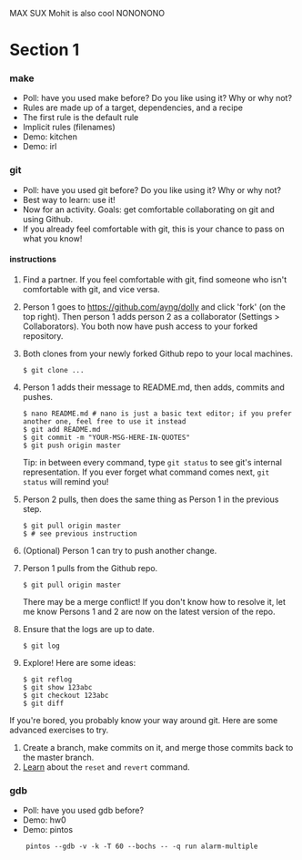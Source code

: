 MAX SUX
Mohit is also cool
NONONONO


# Section 1

### make

* Poll: have you used make before? Do you like using it? Why or why not?
* Rules are made up of a target, dependencies, and a recipe
* The first rule is the default rule
* Implicit rules (filenames)
* Demo: kitchen
* Demo: irl

### git

* Poll: have you used git before? Do you like using it? Why or why not?
* Best way to learn: use it!
* Now for an activity. Goals: get comfortable collaborating on git and using Github.
* If you already feel comfortable with git, this is your chance to pass on what you know!

#### instructions

1. Find a partner. If you feel comfortable with git, find someone who isn't comfortable with git, and vice versa.
1. Person 1 goes to https://github.com/ayng/dolly and click 'fork' (on the top right). Then person 1 adds person 2 as a collaborator (Settings > Collaborators). You both now have push access to your forked repository.
1. Both clones from your newly forked Github repo to your local machines.

    ```
    $ git clone ...
    ```

1. Person 1 adds their message to README.md, then adds, commits and pushes.

    ```
    $ nano README.md # nano is just a basic text editor; if you prefer another one, feel free to use it instead
    $ git add README.md
    $ git commit -m "YOUR-MSG-HERE-IN-QUOTES"
    $ git push origin master
    ```
    
    Tip: in between every command, type `git status` to see git's internal representation. If you ever forget what command comes next, `git status` will remind you!

1. Person 2 pulls, then does the same thing as Person 1 in the previous step.

    ```
    $ git pull origin master
    $ # see previous instruction
    ```

1. (Optional) Person 1 can try to push another change.
1. Person 1 pulls from the Github repo.
    
    ```
    $ git pull origin master
    ```
    
    There may be a merge conflict! If you don't know how to resolve it, let me know
    Persons 1 and 2 are now on the latest version of the repo.

1. Ensure that the logs are up to date.
    
    ```
    $ git log
    ```
    
1. Explore! Here are some ideas:

    ```
    $ git reflog
    $ git show 123abc
    $ git checkout 123abc
    $ git diff
    ```

If you're bored, you probably know your way around git. Here are some advanced exercises to try.

1. Create a branch, make commits on it, and merge those commits back to the master branch.
1. [Learn](https://www.atlassian.com/git/tutorials/undoing-changes/git-revert) about the `reset` and `revert` command.

### gdb

* Poll: have you used gdb before?
* Demo: hw0
* Demo: pintos

```
    pintos --gdb -v -k -T 60 --bochs -- -q run alarm-multiple
```
